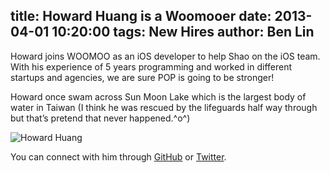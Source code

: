 title: Howard Huang is a Woomooer
date: 2013-04-01 10:20:00
tags: New Hires
author: Ben Lin
---

Howard joins WOOMOO as an iOS developer to help Shao on the iOS team. With his experience of 5 years programming and worked in different startups and agencies, we are sure POP is going to be stronger!

Howard once swam across Sun Moon Lake which is the largest body of water in Taiwan (I think he was rescued by the lifeguards half way through but that’s pretend that never happened.^o^)

![Howard Huang](/img/profile/howard-huang.png)

You can connect with him through [GitHub](https://github.com/ZZBHuang) or [Twitter](https://twitter.com/ZZBHuang).
